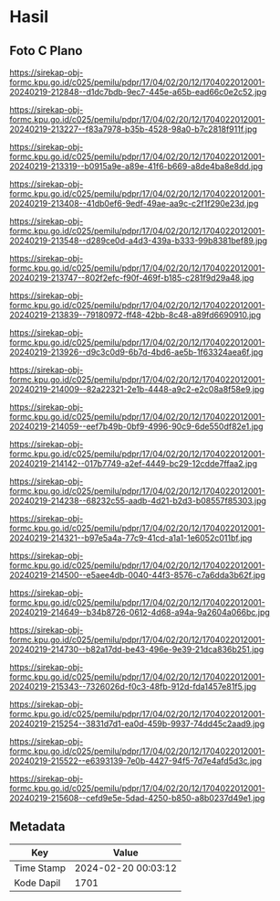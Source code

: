# Hasil

## Foto C Plano

https://sirekap-obj-formc.kpu.go.id/c025/pemilu/pdpr/17/04/02/20/12/1704022012001-20240219-212848--d1dc7bdb-9ec7-445e-a65b-ead66c0e2c52.jpg

https://sirekap-obj-formc.kpu.go.id/c025/pemilu/pdpr/17/04/02/20/12/1704022012001-20240219-213227--f83a7978-b35b-4528-98a0-b7c2818f911f.jpg

https://sirekap-obj-formc.kpu.go.id/c025/pemilu/pdpr/17/04/02/20/12/1704022012001-20240219-213319--b0915a9e-a89e-41f6-b669-a8de4ba8e8dd.jpg

https://sirekap-obj-formc.kpu.go.id/c025/pemilu/pdpr/17/04/02/20/12/1704022012001-20240219-213408--41db0ef6-9edf-49ae-aa9c-c2f1f290e23d.jpg

https://sirekap-obj-formc.kpu.go.id/c025/pemilu/pdpr/17/04/02/20/12/1704022012001-20240219-213548--d289ce0d-a4d3-439a-b333-99b8381bef89.jpg

https://sirekap-obj-formc.kpu.go.id/c025/pemilu/pdpr/17/04/02/20/12/1704022012001-20240219-213747--802f2efc-f90f-469f-b185-c281f9d29a48.jpg

https://sirekap-obj-formc.kpu.go.id/c025/pemilu/pdpr/17/04/02/20/12/1704022012001-20240219-213839--79180972-ff48-42bb-8c48-a89fd6690910.jpg

https://sirekap-obj-formc.kpu.go.id/c025/pemilu/pdpr/17/04/02/20/12/1704022012001-20240219-213926--d9c3c0d9-6b7d-4bd6-ae5b-1f63324aea6f.jpg

https://sirekap-obj-formc.kpu.go.id/c025/pemilu/pdpr/17/04/02/20/12/1704022012001-20240219-214009--82a22321-2e1b-4448-a9c2-e2c08a8f58e9.jpg

https://sirekap-obj-formc.kpu.go.id/c025/pemilu/pdpr/17/04/02/20/12/1704022012001-20240219-214059--eef7b49b-0bf9-4996-90c9-6de550df82e1.jpg

https://sirekap-obj-formc.kpu.go.id/c025/pemilu/pdpr/17/04/02/20/12/1704022012001-20240219-214142--017b7749-a2ef-4449-bc29-12cdde7ffaa2.jpg

https://sirekap-obj-formc.kpu.go.id/c025/pemilu/pdpr/17/04/02/20/12/1704022012001-20240219-214238--68232c55-aadb-4d21-b2d3-b08557f85303.jpg

https://sirekap-obj-formc.kpu.go.id/c025/pemilu/pdpr/17/04/02/20/12/1704022012001-20240219-214321--b97e5a4a-77c9-41cd-a1a1-1e6052c011bf.jpg

https://sirekap-obj-formc.kpu.go.id/c025/pemilu/pdpr/17/04/02/20/12/1704022012001-20240219-214500--e5aee4db-0040-44f3-8576-c7a6dda3b62f.jpg

https://sirekap-obj-formc.kpu.go.id/c025/pemilu/pdpr/17/04/02/20/12/1704022012001-20240219-214649--b34b8726-0612-4d68-a94a-9a2604a066bc.jpg

https://sirekap-obj-formc.kpu.go.id/c025/pemilu/pdpr/17/04/02/20/12/1704022012001-20240219-214730--b82a17dd-be43-496e-9e39-21dca836b251.jpg

https://sirekap-obj-formc.kpu.go.id/c025/pemilu/pdpr/17/04/02/20/12/1704022012001-20240219-215343--7326026d-f0c3-48fb-912d-fda1457e81f5.jpg

https://sirekap-obj-formc.kpu.go.id/c025/pemilu/pdpr/17/04/02/20/12/1704022012001-20240219-215254--3831d7d1-ea0d-459b-9937-74dd45c2aad9.jpg

https://sirekap-obj-formc.kpu.go.id/c025/pemilu/pdpr/17/04/02/20/12/1704022012001-20240219-215522--e6393139-7e0b-4427-94f5-7d7e4afd5d3c.jpg

https://sirekap-obj-formc.kpu.go.id/c025/pemilu/pdpr/17/04/02/20/12/1704022012001-20240219-215608--cefd9e5e-5dad-4250-b850-a8b0237d49e1.jpg


## Metadata

| Key        | Value               |
| ---------- | ------------------- |
| Time Stamp | 2024-02-20 00:03:12 |
| Kode Dapil | 1701                |



